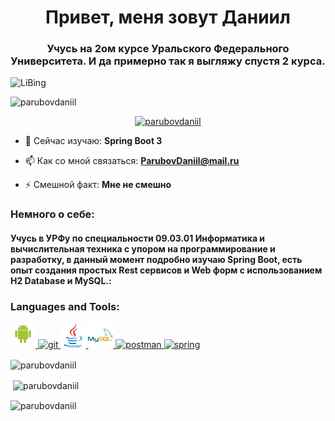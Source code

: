 <h1 align="center">Привет, меня зовут Даниил</h1>
<h3 align="center">Учусь на 2ом курсе Уральского Федерального Университета. И да примерно так я выгляжу спустя 2 курса.</h3>
<img aligh="center" alt="LiBing" width="1200" src="https://i.ytimg.com/vi/D4cuirlmTQI/maxresdefault.jpg?sqp=-oaymwEmCIAKENAF8quKqQMa8AEB-AH-CYAC0AWKAgwIABABGGUgXyhIMA8=&rs=AOn4CLDnOJzYWxUWvDGfcjC5Qz4EEmCAfQ">

<p align="left"> <img src="https://komarev.com/ghpvc/?username=parubovdaniil&label=Profile%20views&color=1683a7&style=flat" alt="parubovdaniil" /> </p>

<p align="center"> <a href="https://github.com/ryo-ma/github-profile-trophy"><img src="https://github-profile-trophy.vercel.app/?username=parubovdaniil" alt="parubovdaniil" /></a> </p>

- 🌱 Сейчас изучаю: **Spring Boot 3**

- 📫 Как со мной связаться: **ParubovDaniil@mail.ru**

- ⚡ Смешной факт: **Мне не смешно**
<h3>Немного о себе:</h3>
<h4 align="left">Учусь в УРФу по специальности 09.03.01 Информатика и вычислительная техника с упором на программирование и разработку, в данный момент подробно изучаю Spring Boot, есть опыт создания простых Rest сервисов и Web форм с использованием H2 Database и MySQL.:</h4>
<p align="left">
</p>

<h3 align="left">Languages and Tools:</h3>
<p align="left"> <a href="https://developer.android.com" target="_blank" rel="noreferrer"> <img src="https://raw.githubusercontent.com/devicons/devicon/master/icons/android/android-original-wordmark.svg" alt="android" width="40" height="40"/> </a> <a href="https://git-scm.com/" target="_blank" rel="noreferrer"> <img src="https://www.vectorlogo.zone/logos/git-scm/git-scm-icon.svg" alt="git" width="40" height="40"/> </a> <a href="https://www.java.com" target="_blank" rel="noreferrer"> <img src="https://raw.githubusercontent.com/devicons/devicon/master/icons/java/java-original.svg" alt="java" width="40" height="40"/> </a> <a href="https://www.mysql.com/" target="_blank" rel="noreferrer"> <img src="https://raw.githubusercontent.com/devicons/devicon/master/icons/mysql/mysql-original-wordmark.svg" alt="mysql" width="40" height="40"/> </a> <a href="https://postman.com" target="_blank" rel="noreferrer"> <img src="https://www.vectorlogo.zone/logos/getpostman/getpostman-icon.svg" alt="postman" width="40" height="40"/> </a> <a href="https://spring.io/" target="_blank" rel="noreferrer"> <img src="https://www.vectorlogo.zone/logos/springio/springio-icon.svg" alt="spring" width="40" height="40"/> </a> </p>

<p><img align="center" src="https://github-readme-stats.vercel.app/api/top-langs?username=parubovdaniil&show_icons=true&theme=dark&locale=en&layout=compact" alt="parubovdaniil" /></p>

<p>&nbsp;<img align="center" src="https://github-readme-stats.vercel.app/api?username=parubovdaniil&show_icons=true&theme=dark&locale=en" alt="parubovdaniil" /></p>

<p><img align="center" src="https://github-readme-streak-stats.herokuapp.com/?user=parubovdaniil&theme=dark" alt="parubovdaniil" /></p>
<p></p>
<p></p>
<p></p>
<p></p>
<p></p>
<p></p>
<p></p>

<p></p>
<p></p>
<p></p>
<p></p>
<p></p>
<p></p>
<p></p>
<p></p>
<p></p>
<p></p>
<p></p>










